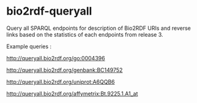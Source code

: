 bio2rdf-queryall
==================

Query all SPARQL endpoints for description of Bio2RDF URIs and reverse links 
based on the statistics of each endpoints from release 3.

Example queries :

http://queryall.bio2rdf.org/go:0004396

http://queryall.bio2rdf.org/genbank:BC149752

http://queryall.bio2rdf.org/uniprot:A6QQB6

http://queryall.bio2rdf.org/affymetrix:Bt.9225.1.A1_at
